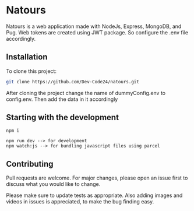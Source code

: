 # Natours

Natours is a web application made with NodeJs, Express, MongoDB, and Pug.
Web tokens are created using JWT package. So configure the .env file accordingly.

## Installation

To clone this project:

```bash
git clone https://github.com/Dev-Code24/natours.git
```
After cloning the project change the name of dummyConfig.env to config.env. Then add the data in it accordingly

## Starting with the development

```
npm i

npm run dev --> for development
npm watch:js --> for bundling javascript files using parcel

```

## Contributing

Pull requests are welcome. For major changes, please open an issue first
to discuss what you would like to change.

Please make sure to update tests as appropriate.
Also adding images and videos in issues is appreciated, to make the bug finding easy.
